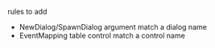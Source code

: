rules to add

- NewDialog/SpawnDialog argument match a dialog name
- EventMapping table control match a control name
